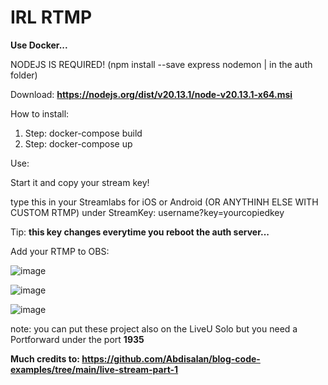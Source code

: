 # IRL RTMP

**Use Docker...**

NODEJS IS REQUIRED! (npm install --save express nodemon | in the auth folder) 


Download: **https://nodejs.org/dist/v20.13.1/node-v20.13.1-x64.msi**

How to install:
1. Step: docker-compose build
2. Step: docker-compose up

Use:

Start it and copy your stream key!

type this in your Streamlabs for iOS or Android (OR ANYTHINH ELSE WITH CUSTOM RTMP) under StreamKey: username?key=yourcopiedkey

Tip: **this key changes everytime you reboot the auth server...**

Add your RTMP to OBS:


![image](https://github.com/DieserGhost/IRLStream-RTMP/assets/144170441/10977e84-0755-4042-81a0-df9e9a0a7670)

![image](https://github.com/DieserGhost/IRLStream-RTMP/assets/144170441/ca5e67b7-7722-4e92-be66-8659c8e29ecd)

![image](https://github.com/DieserGhost/IRLStream-RTMP/assets/144170441/07a4b488-f010-4fa6-9dc0-520d39b7a41e)

note: you can put these project also on the LiveU Solo but you need a Portforward under the port **1935**

**Much credits to: https://github.com/Abdisalan/blog-code-examples/tree/main/live-stream-part-1**
